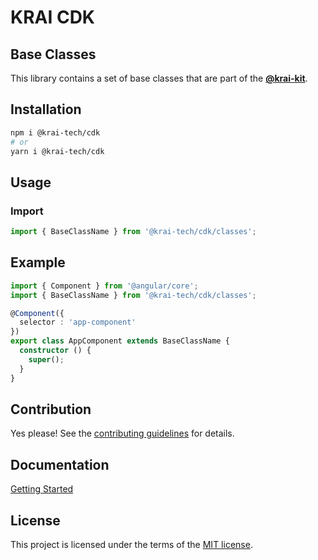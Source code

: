 # KRAI CDK
## Base Classes

This library contains a set of base classes that are part of the [**@krai-kit**](https://github.com/krai-tech/krai-kit).

## Installation

```bash
npm i @krai-tech/cdk
# or
yarn i @krai-tech/cdk
```

## Usage

### Import

```ts
import { BaseClassName } from '@krai-tech/cdk/classes';
```

## Example

```ts
import { Component } from '@angular/core';
import { BaseClassName } from '@krai-tech/cdk/classes';

@Component({
  selector : 'app-component'
})
export class AppComponent extends BaseClassName {
  constructor () {
    super();
  }
}
```

## Contribution

Yes please! See the
[contributing guidelines](https://krai-kit.dev/en/docs/contribution)
for details.

## Documentation

[Getting Started](https://krai-kit.dev/en/docs/getting-started)

## License

This project is licensed under the terms of the
[MIT license](https://github.com/krai-tech/krai-kit/blob/master/LICENSE).
